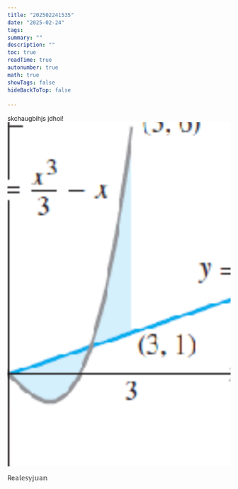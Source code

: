 ```yaml
---
title: "202502241535"
date: "2025-02-24"
tags: 
summary: ""
description: ""
toc: true
readTime: true
autonumber: true
math: true
showTags: false
hideBackToTop: false

---
```



skchaugbihjs jdhoi!![Image Description](/static/images/Pasted%20image%2020250224153602.png)

$\mathbb{\mathrm{Re}ales y juan}$